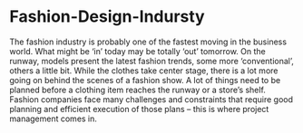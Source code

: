# Fashion-Design-Indursty
The fashion industry is probably one of the fastest moving in the business world. What might be ‘in’ today may be totally ‘out’ tomorrow. On the runway, models present the latest fashion trends, some more ‘conventional’, others a little bit. While the clothes take center stage, there is a lot more going on behind the scenes of a fashion show. A lot of things need to be planned before a clothing item reaches the runway or a store’s shelf. Fashion companies face many challenges and constraints that require good planning and efficient execution of those plans – this is where project management comes in.
